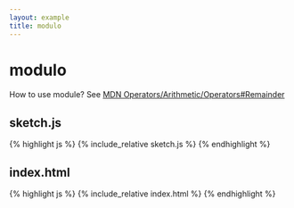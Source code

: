 ```yaml
---
layout: example
title: modulo
---
```

# modulo

How to use module? See [MDN Operators/Arithmetic/Operators#Remainder](https://developer.mozilla.org/en-US/docs/Web/JavaScript/Reference/Operators/Arithmetic_Operators#Remainder_())

## sketch.js 
{% highlight js %}
{% include_relative sketch.js %}
{% endhighlight %}
## index.html 
{% highlight js %}
{% include_relative index.html %}
{% endhighlight %}
